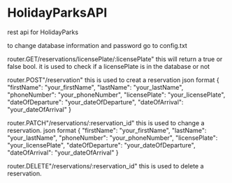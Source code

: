 # HolidayParksAPI
rest api for HolidayParks 

to change database information and password go to config.txt

router.GET/reservations/licensePlate/:licensePlate"
this will return a true or false bool. it is used to check if a licensePlate is in the database or not

router.POST"/reservation"
this is used to creat a reservation
json format
{ 
    "firstName": "your_firstName",
    "lastName": "your_lastName",
    "phoneNumber": "your_phoneNumber",
    "licensePlate": "your_licensePlate",
    "dateOfDeparture": "your_dateOfDeparture",
    "dateOfArrival": "your_dateOfArrival"
}

router.PATCH"/reservations/:reservation_id"
this is used to change a reservation.
json format
{ 
    "firstName": "your_firstName",
    "lastName": "your_lastName",
    "phoneNumber": "your_phoneNumber",
    "licensePlate": "your_licensePlate",
    "dateOfDeparture": "your_dateOfDeparture",
    "dateOfArrival": "your_dateOfArrival"
}

router.DELETE"/reservations/:reservation_id"
this is used to delete a reservation. 